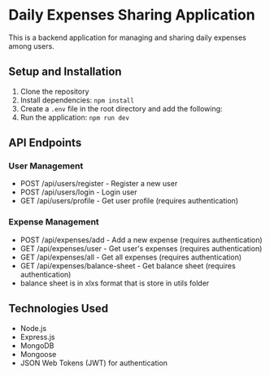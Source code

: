 # Daily Expenses Sharing Application


This is a backend application for managing and sharing daily expenses among users.


## Setup and Installation

1. Clone the repository
2. Install dependencies: `npm install`
3. Create a `.env` file in the root directory and add the following:
4. Run the application: `npm run dev`


## API Endpoints

### User Management

- POST /api/users/register - Register a new user
- POST /api/users/login - Login user
- GET /api/users/profile - Get user profile (requires authentication)

### Expense Management

- POST /api/expenses/add - Add a new expense (requires authentication)
- GET /api/expenses/user - Get user's expenses (requires authentication)
- GET /api/expenses/all - Get all expenses (requires authentication)
- GET /api/expenses/balance-sheet - Get balance sheet (requires authentication)
- balance sheet is in xlxs format that is store in utils folder  

## Technologies Used


- Node.js
- Express.js
- MongoDB
- Mongoose
- JSON Web Tokens (JWT) for authentication



 
 
